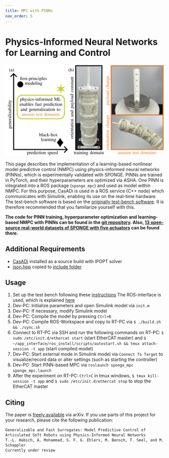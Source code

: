```yaml
---
title: MPC with PINNs
nav_order: 5
---
```


# Physics-Informed Neural Networks for Learning and Control
<p align="center">
<img src="images/../../images/pinn_cover.png" width=600>
</p>

This page describes the implementation of a learning-based nonlinear model predictive control (NMPC) using physics-informed neural networks (PINNs), which is experimentally validated with SPONGE. PINNs are trained in PyTorch, and their hyperparameters are optimized via ASHA. One PINN is integrated into a ROS package (``sponge_mpc``) and used as model within NMPC. For this purpose, CasADi is used in a ROS service (C++ node) which communicates with Simulink, enabling its use on the real-time hardware. The test-bench software is based on the [originally test-bench software](https://tlhabich.github.io/sponge/test_bench/). It is therefore recommended that you familiarize yourself with this.

**The code for PINN training, hyperparameter optimization and learning-based NMPC with PINNs can be found in the [git repository](https://github.com/tlhabich/sponge/tree/main/pinn_mpc/software). Also, [13 open-source real-world datasets of SPONGE with five actuators](https://github.com/tlhabich/sponge/tree/main/pinn_mpc/software/pinn_training/measurement_data) can be found there.**

## Additional Requirements
- [CasADi](https://github.com/casadi/casadi/wiki/InstallationLinux) installed as a source build with IPOPT solver
- [json.hpp](https://github.com/nlohmann/json) copied to [include folder](https://github.com/tlhabich/sponge/tree/main/pinn_mpc/software/catkin_ws/src/sponge_mpc/include)

## Usage
1. Set up the test bench following these [instructions](https://tlhabich.github.io/sponge/test_bench/) The ROS-interface is used, which is explained [here](https://github.com/SchapplM/etherlab-examples)
2. Dev-PC: Initialize parameters and open Simulink model via ``init.m``
3. Dev-PC: If necessary, modify Simulink model
4. Dev-PC: Compile the model by pressing ``Ctrl+B``
5. Dev-PC: Compile ROS-Workspace and copy to RT-PC via ``$ ./build.sh && ./sync.sh``
6. Connect to RT-PC via SSH and run the following commands on RT-PC: ``$ sudo /etc/init.d/ethercat start`` (start EtherCAT master) and ``$ ~/app_interface/ros_install/scripts/autostart.sh && tmux attach-session -t app`` (start compiled model)
7. Dev-PC: Start external mode in Simulink model via ``Connect To Target`` to visualize/record data or alter settings (such as starting the controller)
8. Dev-PC: Start PINN-based MPC via ``roslaunch sponge_mpc sponge_mpc.launch``
9. After the experiment on RT-PC: ``Ctrl+C`` in tmux windows, ``$ tmux kill-session -t app`` and ``$ sudo /etc/init.d/ethercat stop`` to stop the EtherCAT master

## Citing
The paper is [freely available](https://arxiv.org/abs/2502.01916) via arXiv. If you use parts of this project for your research, please cite the following publication:
```
Generalizable and Fast Surrogates: Model Predictive Control of Articulated Soft Robots using Physics-Informed Neural Networks
T.-L. Habich, A. Mohammad, S. F. G. Ehlers, M. Bensch, T. Seel, and M. Schappler
Currently under review
```
